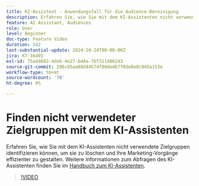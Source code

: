 ```yaml
---
title: KI-Assistent - Anwendungsfall für die Audience-Bereinigung
description: Erfahren Sie, wie Sie mit dem KI-Assistenten nicht verwendete Zielgruppen identifizieren können, um sie zu löschen und Ihre Marketing-Vorgänge effizienter zu gestalten.
feature: AI Assistant, Audiences
role: User
level: Beginner
doc-type: Feature Video
duration: 142
last-substantial-update: 2024-10-24T00:00:00Z
jira: KT-16401
exl-id: 75a44602-4deb-4e27-b44a-7bf311486243
source-git-commit: 286c85aa88d44574f00ded67f0de8e0c945a153e
workflow-type: tm+mt
source-wordcount: '70'
ht-degree: 0%

---
```


# Finden nicht verwendeter Zielgruppen mit dem KI-Assistenten

Erfahren Sie, wie Sie mit dem KI-Assistenten nicht verwendete Zielgruppen identifizieren können, um sie zu löschen und Ihre Marketing-Vorgänge effizienter zu gestalten. Weitere Informationen zum Abfragen des KI-Assistenten finden Sie im [Handbuch zum KI-Assistenten](https://experienceleague.adobe.com/de/docs/experience-platform/ai-assistant/questions).

>[!VIDEO](https://video.tv.adobe.com/v/3435532/?learn=on&enablevpops)
